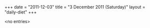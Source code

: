 +++
date = "2011-12-03"
title = "3 December 2011 (Saturday)"
layout = "daily-diet"
+++


\<no entries\>

